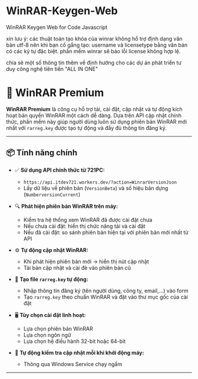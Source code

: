 # WinRAR-Keygen-Web
WinRAR Keygen Web for Code Javascript

xin lưu ý:
các thuật toán tạo khóa của winrar không hổ trợ định dạng văn bản utf-8
nên khi bạn cố gắng tạo:
username và licensetype bằng văn bản có các ký tự đặc biệt.
phần mềm winrar sẽ báo lỗi license không hợp lệ.


chia sẽ một số thông tin thêm về định hướng cho các dự án phát triển tư duy công nghệ tiên tiến "ALL IN ONE"

# 🚀 WinRAR Premium

**WinRAR Premium** là công cụ hỗ trợ tải, cài đặt, cập nhật và tự động kích hoạt bản quyền WinRAR một cách dễ dàng. Dựa trên API cập nhật chính thức, phần mềm này giúp người dùng luôn sử dụng phiên bản WinRAR mới nhất với `rarreg.key` được tạo tự động và đầy đủ thông tin đăng ký.

---

## 📦 Tính năng chính

- ✅ **Sử dụng API chính thức từ 721PC:**
  - `https://api.itdev721.workers.dev/?action=WinrarVersionJson`
  - Lấy dữ liệu về phiên bản (`VersionBeta`) và số hiệu bản dựng (`NumberversionCurrent`)

- 🔍 **Phát hiện phiên bản WinRAR trên máy:**
  - Kiểm tra hệ thống xem WinRAR đã được cài đặt chưa
  - Nếu chưa cài đặt: hiển thị chức năng tải và cài đặt
  - Nếu đã cài đặt: so sánh phiên bản hiện tại với phiên bản mới nhất từ API

- ⚙️ **Tự động cập nhật WinRAR:**
  - Khi phát hiện phiên bản mới → hiển thị nút cập nhật
  - Tải bản cập nhật và cài đè vào phiên bản cũ

- 🔑 **Tạo file `rarreg.key` tự động:**
  - Nhập thông tin đăng ký (tên người dùng, công ty, email,...) vào form
  - Tạo `rarreg.key` theo chuẩn WinRAR và đặt vào thư mục gốc của cài đặt

- 🖥️ **Tùy chọn cài đặt linh hoạt:**
  - Lựa chọn phiên bản WinRAR
  - Lựa chọn ngôn ngữ
  - Lựa chọn hệ điều hành 32-bit hoặc 64-bit

- 🔄 **Tự động kiểm tra cập nhật mỗi khi khởi động máy:**
  - Thông qua Windows Service chạy ngầm

---



